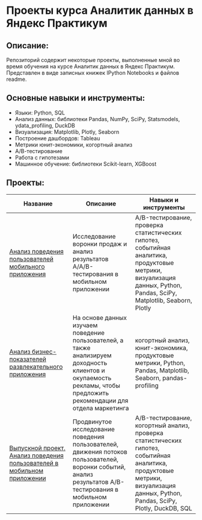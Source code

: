 # Проекты курса Аналитик данных в Яндекс Практикум

## Описание:
Репозиторий содержит некоторые проекты, выполненные мной во время обучения на курсе Аналитик данных в Яндекс Практикум.
Представлен в виде записных книжек IPython Notebooks и файлов readme.

## Основные навыки и инструменты:
* Языки: Python, SQL
* Анализ данных: библиотеки Pandas, NumPy, SciPy, Statsmodels, ydata_profiling, DuckDB
* Визуализация: Matplotlib, Plotly, Seaborn
* Построение дашбордов: Tableau
* Метрики юнит-экономики, когортный анализ
* А/В-тестирование
* Работа с гипотезами
* Машинное обучение: библиотеки Scikit-learn, XGBoost

## Проекты:
| Название	                                    | Описание	                                 | Навыки и инструменты
|-------------------------------------------------------|--------------------------------------------|-------------------------------------------|
| [Анализ поведения пользователей мобильного приложения](/Mob_app_AAB_tests/)	| Исследование воронки продаж и анализ результатов A/A/B-тестирования в мобильном приложении	| A/B-тестирование, проверка статистических гипотез, событийная аналитика, продуктовые метрики,  визуализация данных, Python, Pandas, SciPy, Matplotlib, Seaborn, Plotly
| [Анализ бизнес-показателей развлекательного приложения](/Unit_econ_cohort_ads/)	| На основе данных изучаем поведение пользователей, а также анализируем доходность клиентов и окупаемость рекламы, чтобы предложить рекомендации для отдела маркетинга | когортный анализ, юнит-экономика, продуктовые метрики, Python, Pandas, Matplotlib, Seaborn, pandas-profiling 
| [Выпускной проект. Анализ поведения пользователей в мобильном приложении](/Final_mob_app/)	| Продвинутое исследование поведения пользователей, движения потоков пользователей, воронки событий, анализ результатов A/B-тестирования в мобильном приложении	| A/B-тестирование, когортный анализ, проверка статистических гипотез, событийная аналитика, продуктовые метрики,  визуализация данных, Python, Pandas, SciPy, Plotly, DuckDB, SQL


